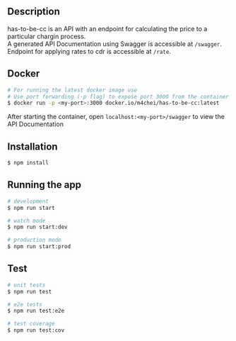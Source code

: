 ## Description

has-to-be-cc is an API with an endpoint for calculating the price to a particular chargin process.  
A generated API Documentation using Swagger is accessible at `/swagger`.  
Endpoint for applying rates to cdr is accessible at `/rate`.

## Docker

```bash
# For running the latest docker image use
# Use port forwarding (-p flag) to expose port 3000 from the container
$ docker run -p <my-port>:3000 docker.io/m4chei/has-to-be-cc:latest

```

After starting the container, open `localhost:<my-port>/swagger` to view the API Documentation

## Installation

```bash
$ npm install
```

## Running the app

```bash
# development
$ npm run start

# watch mode
$ npm run start:dev

# production mode
$ npm run start:prod
```

## Test

```bash
# unit tests
$ npm run test

# e2e tests
$ npm run test:e2e

# test coverage
$ npm run test:cov
```
